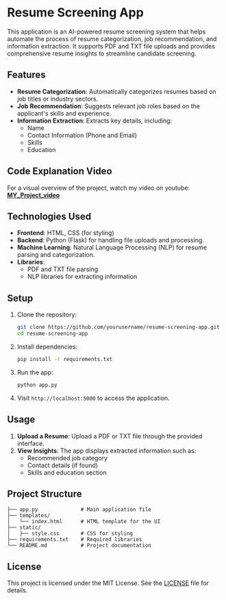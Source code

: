 # Resume Screening App

This application is an AI-powered resume screening system that helps automate the process of resume categorization, job recommendation, and information extraction. It supports PDF and TXT file uploads and provides comprehensive resume insights to streamline candidate screening.

## Features

- **Resume Categorization**: Automatically categorizes resumes based on job titles or industry sectors.
- **Job Recommendation**: Suggests relevant job roles based on the applicant's skills and experience.
- **Information Extraction**: Extracts key details, including:
  - Name
  - Contact Information (Phone and Email)
  - Skills
  - Education
## Code Explanation Video
For a visual overview of the project, watch my video on youtube:  
**[MY_Project_video](https://youtu.be/QJfhBxznZX8?si=ibTUgZPM7Z1Uzq-W)**
  
## Technologies Used

- **Frontend**: HTML, CSS (for styling)
- **Backend**: Python (Flask) for handling file uploads and processing.
- **Machine Learning**: Natural Language Processing (NLP) for resume parsing and categorization.
- **Libraries**: 
  - PDF and TXT file parsing
  - NLP libraries for extracting information

## Setup

1. Clone the repository:
   ```bash
   git clone https://github.com/yourusername/resume-screening-app.git
   cd resume-screening-app
   ```

2. Install dependencies:
   ```bash
   pip install -r requirements.txt
   ```

3. Run the app:
   ```bash
   python app.py
   ```

4. Visit `http://localhost:5000` to access the application.

## Usage

1. **Upload a Resume**: Upload a PDF or TXT file through the provided interface.
2. **View Insights**: The app displays extracted information such as:
   - Recommended job category
   - Contact details (if found)
   - Skills and education section

## Project Structure

```
├── app.py              # Main application file
├── templates/
│   └── index.html      # HTML template for the UI
├── static/
│   ├── style.css       # CSS for styling
├── requirements.txt    # Required libraries
└── README.md           # Project documentation
```

## License

This project is licensed under the MIT License. See the [LICENSE](LICENSE) file for details.

